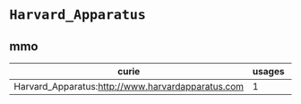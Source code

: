 # `Harvard_Apparatus`

## mmo

| curie                                             |   usages | nodes                                             |
|---------------------------------------------------|----------|---------------------------------------------------|
| Harvard_Apparatus:http://www.harvardapparatus.com |        1 | [MMO:0000083](https://bioregistry.io/MMO:0000083) |


